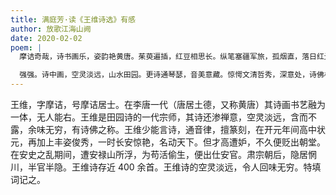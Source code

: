 ```yaml
---
title: 满庭芳·读《王维诗选》有感
author: 放歌江海山阙
date: 2020-02-02
poem: |
  摩诘奇哉，诗书画乐，姿韵艳黄唐。茱萸遍插，红豆相思长。纵笔塞疆军旅，孤烟直，落日红光。朝堂恶，园通混世，半隐终南山。

  强强。诗中画，空灵淡远，山水田园。更诗通琴瑟，音美意藏。惊愕文清哲秀，深意处，诗佛相搀。千年后，吾歌摩诘，一曲《满庭芳》！
---
```


王维，字摩诘，号摩诘居士。在李唐一代（唐居土德，又称黄唐）其诗画书艺融为一体，无人能右。王维是田园诗的一代宗师，其诗还渗禅意，空灵淡远，含而不露，余味无穷，有诗佛之称。王维少能言诗，通音律，擅篆刻，在开元年间高中状元，再加上丰姿俊秀，一时长安惊艳，名动天下。但才高遭妒，不久便贬出朝堂。在安史之乱期间，遭安禄山所浮，为苟活偷生，便出仕安官。肃宗朝后，隐居惘川，半官半隐。王维诗存近 400 余首。王维诗的空灵淡远，令人回味无穷。特填词记之。
